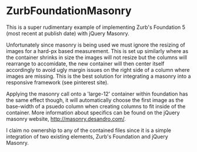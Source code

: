 ZurbFoundationMasonry
=====================

This is a super rudimentary example of implementing Zurb's Foundation 5 (most recent at publish date) with jQuery Masonry.

Unfortunately since masonry is being used we must ignore the resizing of images for a hard-px based measurement. This is set up similarly where as the container shrinks in size the images will not resize but the columns will rearrange to accomidate, the new container will then center itself accordingly to avoid ugly margin issues on the right side of a column where images are missing. This is the best solution for integrating a masonry into a responsive framework (see pinterest site).

Applying the masonry call onto a 'large-12' container within foundation has the same effect though, it will automatically choose the first image as the base-width of a psuedo column when creating columns to fit inside of the container. More information about specifics can be found on the jQuery masonry website, http://masonry.desandro.com/.

I claim no ownership to any of the contained files since it is a simple integration of two existing elements, Zurb's Foundation and jQuery Masonry.
